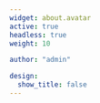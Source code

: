 ```yaml
---
widget: about.avatar
active: true
headless: true
weight: 10

author: "admin"

design:
  show_title: false
---
```

